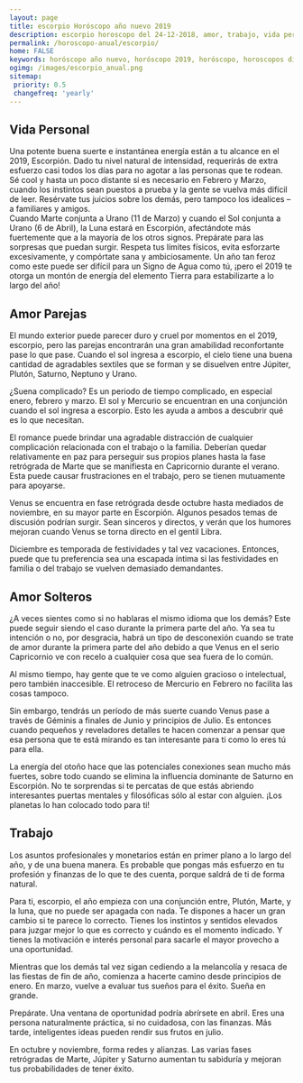 ```yaml
---
layout: page
title: escorpio Horóscopo año nuevo 2019 
description: escorpio horoscopo del 24-12-2018, amor, trabajo, vida personal. Todas las predicciones para escorpio gratis. Disfruta este año nuevo.
permalink: /horoscopo-anual/escorpio/
home: FALSE
keywords: horóscopo año nuevo, horóscopo 2019, horóscopo, horoscopos diarios gratis del dia de hoy, horóscopo diario gratis,horóscopo ano nuevo 2019, horóscopo esperanza gracia, horoscopo escorpio 2019, horoscop, horóscopos gratis, horoscopo escorpio, horoscopo escorpio 2019 gratis, Tarot, Astrologia, Zodíaco, escorpio, horoscopo gratis,tarot en femenino,videncia gratuita,horoscopos gratuitos,horóscopos, astrologia,videncia gratis
ogimg: /images/escorpio_anual.png
sitemap:
 priority: 0.5
 changefreq: 'yearly'
---
```




## Vida Personal

Una potente buena suerte e instantánea energía están a tu alcance en el 2019, Escorpión. Dado tu nivel natural de intensidad, requerirás de extra esfuerzo casi todos los días para no agotar a las personas que te rodean. 
Sé cool y hasta un poco distante si es necesario en Febrero y Marzo, cuando los instintos sean puestos a prueba y la gente se vuelva más difícil de leer. Resérvate tus juicios sobre los demás, pero tampoco los idealices – a familiares y amigos.   
Cuando Marte conjunta a Urano (11 de Marzo) y cuando el Sol conjunta a Urano (6 de Abril), la Luna estará en Escorpión, afectándote más fuertemente que a la mayoría de los otros signos. Prepárate para las sorpresas que puedan surgir.
Respeta tus límites físicos, evita esforzarte excesivamente, y compórtate sana y ambiciosamente. Un año tan feroz como este puede ser difícil para un Signo de Agua como tú, ¡pero el 2019 te otorga un montón de energía del elemento Tierra para estabilizarte a lo largo del año! 

## Amor Parejas

El mundo exterior puede parecer duro y cruel por momentos en el 2019, escorpio, pero las parejas encontrarán una gran amabilidad reconfortante pase lo que pase. Cuando el sol ingresa a escorpio, el cielo tiene una buena cantidad de agradables sextiles que se forman y se disuelven entre Júpiter, Plutón, Saturno, Neptuno y Urano.


¿Suena complicado? Es un periodo de tiempo complicado, en especial enero, febrero y marzo. El sol y Mercurio se encuentran en una conjunción cuando el sol ingresa a escorpio. Esto les ayuda a ambos a descubrir qué es lo que necesitan.


El romance puede brindar una agradable distracción de cualquier complicación relacionada con el trabajo o la familia. Deberían quedar relativamente en paz para perseguir sus propios planes hasta la fase retrógrada de Marte que se manifiesta en Capricornio durante el verano. Esta puede causar frustraciones en el trabajo, pero se tienen mutuamente para apoyarse.


Venus se encuentra en fase retrógrada desde octubre hasta mediados de noviembre, en su mayor parte en Escorpión. Algunos pesados temas de discusión podrían surgir. Sean sinceros y directos, y verán que los humores mejoran cuando Venus se torna directo en el gentil Libra.


Diciembre es temporada de festividades y tal vez vacaciones. Entonces, puede que tu preferencia sea una escapada íntima si las festividades en familia o del trabajo se vuelven demasiado demandantes.



## Amor Solteros

¿A veces sientes como si no hablaras el mismo idioma que los demás? Este puede seguir siendo el caso durante la primera parte del año. Ya sea tu intención o no, por desgracia, habrá un tipo de desconexión cuando se trate de amor durante la primera parte del año debido a que Venus en el serio Capricornio ve con recelo a cualquier cosa que sea fuera de lo común.


Al mismo tiempo, hay gente que te ve como alguien gracioso o intelectual, pero también inaccesible. El retroceso de Mercurio en Febrero no facilita las cosas tampoco.


Sin embargo, tendrás un período de más suerte cuando Venus pase a través de Géminis a finales de Junio y principios de Julio. Es entonces cuando pequeños y reveladores detalles te hacen comenzar a pensar que esa persona que te está mirando es tan interesante para ti como lo eres tú para ella.  


La energía del otoño hace que las potenciales conexiones sean mucho más fuertes, sobre todo cuando se elimina la influencia dominante de Saturno en Escorpión. No te sorprendas si te percatas de que estás abriendo interesantes puertas mentales y filosóficas sólo al estar con alguien. ¡Los planetas lo han colocado todo para ti!


## Trabajo

Los asuntos profesionales y monetarios están en primer plano a lo largo del año, y de una buena manera. Es probable que pongas más esfuerzo en tu profesión y finanzas de lo que te des cuenta, porque saldrá de ti de forma natural.


Para ti, escorpio, el año empieza con una conjunción entre, Plutón, Marte, y la luna, que no puede ser apagada con nada. Te dispones a hacer un gran cambio si te parece lo correcto. Tienes los instintos y sentidos elevados para juzgar mejor lo que es correcto y cuándo es el momento indicado. Y tienes la motivación e interés personal para sacarle el mayor provecho a una oportunidad.


Mientras que los demás tal vez sigan cediendo a la melancolía y resaca de las fiestas de fin de año, comienza a hacerte camino desde principios de enero. En marzo, vuelve a evaluar tus sueños para el éxito. Sueña en grande. 


Prepárate. Una ventana de oportunidad podría abrírsete en abril. Eres una persona naturalmente práctica, si no cuidadosa, con las finanzas. Más tarde, inteligentes ideas pueden rendir sus frutos en julio.


En octubre y noviembre, forma redes y alianzas. Las varias fases retrógradas de Marte, Júpiter y Saturno aumentan tu sabiduría y mejoran tus probabilidades de tener éxito.

